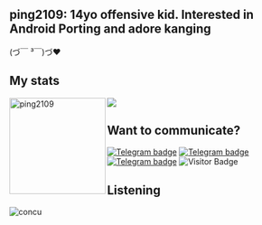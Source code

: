 ## ping2109: 14yo offensive kid. Interested in Android Porting and adore kanging </br> 
(づ￣ ³￣)づ❤


## My stats

<div>
<img height="170" align="left" src="https://github-readme-stats.vercel.app/api?username=ping2109&&show_icons=true&theme=react" alt="ping2109" />
<img src="https://github-readme-stats.vercel.app/api/top-langs/?username=ping2109&&layout=compact&theme=react&langs_count=6" />
</div>

## Want to communicate?
[![Telegram badge](https://img.shields.io/badge/ping2109-30302f?style=flat&logo=telegram)](https://t.me/pingmado)
[![Telegram badge](https://img.shields.io/badge/alt-30302f?style=flat&logo=telegram)](https://telegram.me/MidoriyaIsTheLoveOfMyLife)
[![Telegram badge](https://img.shields.io/badge/GSI_channel-30302f?style=flat&logo=telegram)](https://telegram.me/ping2109GSIs)
![Visitor Badge](https://visitor-badge.laobi.icu/badge?page_id=ping2109)<img align="left"/> <br>

## Listening
![concu](https://spotify-recently-played-readme.vercel.app/api?user=f61hnqrb2dhk2dw8unfg0btxj&count=3)
